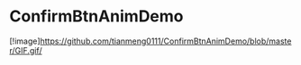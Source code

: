 # ConfirmBtnAnimDemo
[!image]https://github.com/tianmeng0111/ConfirmBtnAnimDemo/blob/master/GIF.gif/

